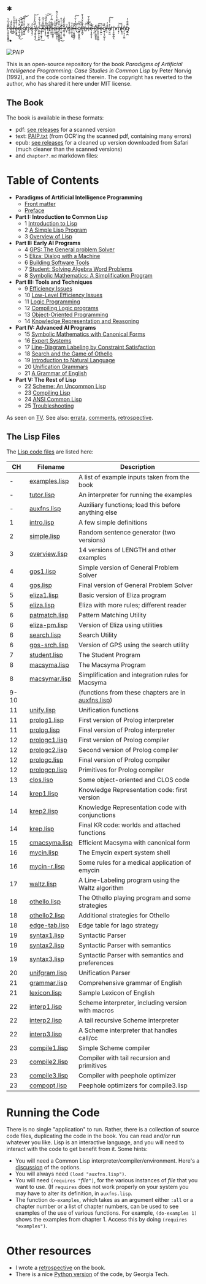 
# *
P̷͈̝̼͙̺̞͈͍̳̱̅̅̾͆̒̀̕à̶̜̻̂̎̑̾͜r̶͉͇̃̐͛̋̌͑͋̇͘a̴̱̤̭̱̭͑͗̊̂̑̀͜d̵̛͓͚̣͉̯̺͉̂̆̍̍̏͜͝͝i̴̯̖̰͓̬̐̈͆̅͋̚͝͠͝ģ̸͓̞̺̋̾̔̇͐̆̑m̴̥̬̀̑̃͘s̴̢̘̱̤̗̀̀͝ ̴̢̡̭̫̦͈̞̗͑́͑͆̀̓̓̓̕͜͝ỏ̵̠f̵̪̥͖̜͓̯͓͈̮̍̍̐́͋̊ ̶̧̱̝̞̣̰͓̗̤̇͂͜Â̷̛̤̟͆̓̈́̏͘͝r̴̨͓̟̥͆̑̋͊̀̐̒̔͜͝͠t̶̢̝̳̦̪̤͙̅̔ĭ̸̟̄̋̅̑f̷̰͙̟̃͊͋̿̒̀̈ͅi̵̞̩͍͚̥̭̩̍̐c̵̙̮̯͛̃̊̀͗i̴͔̺͇̲͔̰̜̝̓̌̋͒̆̈́̓̈́͌̕a̶̡̨̛͔͚̪͇̪̺̪̞͗͋̄͌̀l̷̨̛͖͉̗̙̭̲͍̫̐͗̔̾̐͜ ̶͙̒̈́̈́̈́Ĭ̴̲̘͕̯͖́͛̊̐̑͑ͅn̵̬̙̽̅̕t̸̡͚̮̉͛̐͘e̷̜̰̥͔͈̱͒͗̂͘͜l̶̜͔͍͖̳̘͔̗͂̌ḷ̴̅̌͑̽̓͂͒͠ỉ̴͙̋͜͝͠g̸̨̦̬̰͓̭̺͗͝e̴̛͍̥̻͕̔̆͂͑̂̈́̉̔̆n̶̻͗̑͝͝c̴̹̀̅̑̇͊̀̐̀̅e̷̝͙͓̭̥̝̞̿̂ ̶͉̝̱̃̋P̸̧̢̧͖̫͍͍͍̌ř̶̨̟͈̞̩͓̼̗͇͊̚͠o̶̞̰̪͕͛͠g̴͉̦͉̠̲͍̝̈̎̎͘ͅr̶̞̮͂̄͗̓a̸̠̤̬͖̓͒͑̀̐̍͠m̷̘̯̙̺̥̪͎͉̑ṃ̸̟̗̏͗͝į̵̱̠̪̊n̸̦̤̣̠̜̙͖̤̐ģ̷̱̲̩̪̅͊̌͊͛̓

* 

![PAIP](paip-cover.gif)

This is an open-source repository for the book *Paradigms of Artificial
Intelligence Programming: Case Studies in Common Lisp* by Peter Norvig (1992), and the code contained therein.  The copyright has reverted to the author, who has shared it here under MIT license.

## The Book

The book is available in these formats:

* pdf: [see releases](https://github.com/norvig/paip-lisp/releases/tag/v1.0) for a scanned version
* text: [PAIP.txt](https://github.com/norvig/paip-lisp/blob/master/PAIP.txt) (from OCR'ing the scanned pdf, containing many errors)
* epub: [see releases](https://github.com/norvig/paip-lisp/releases/tag/1.1) for a cleaned up version downloaded from Safari (much cleaner than the scanned versions)
* and `chapter?.md` markdown files:

# Table of Contents

- **Paradigms of Artificial Intelligence Programming**
  * [Front matter](docs/frontmatter.md)
  * [Preface](docs/preface.md)
- **Part I:  Introduction to Common Lisp**
  * 1  [Introduction to Lisp](docs/chapter1.md)
  * 2  [A Simple Lisp Program](docs/chapter2.md)
  * 3 [Overview of Lisp](docs/chapter3.md)
- **Part II: Early AI Programs**
  * 4  [GPS:  The General problem Solver](docs/chapter4.md)
  * 5  [Eliza:  Dialog with a Machine](docs/chapter5.md)
  * 6  [Building Software Tools](docs/chapter6.md)
  * 7 [Student:  Solving Algebra Word Problems](docs/chapter7.md)
  * 8 [Symbolic Mathematics:  A Simplification Program](docs/chapter8.md)
- **Part III:  Tools and Techniques**
  * 9  [Efficiency Issues](docs/chapter9.md)
  * 10  [Low-Level Efficiency Issues](docs/chapter10.md)
  * 11  [Logic Programming](docs/chapter11.md)
  * 12  [Compiling Logic programs](docs/chapter12.md)
  * 13  [Object-Oriented Programming](docs/chapter13.md)
  * 14  [Knowledge Representation and Reasoning](docs/chapter14.md)
- **Part IV:  Advanced AI Programs**
  * 15  [Symbolic Mathematics with Canonical Forms](docs/chapter15.md)
  * 16  [Expert Systems](docs/chapter16.md)
  * 17  [Line-Diagram Labeling by Constraint Satisfaction](docs/chapter17.md)
  * 18  [Search and the Game of Othello](docs/chapter18.md)
  * 19  [Introduction to Natural Language](docs/chapter19.md)
  * 20  [Unification Grammars](docs/chapter20.md)
  * 21  [A Grammar of English](docs/chapter21.md)
- **Part V:  The Rest of Lisp**
  * 22  [Scheme:  An Uncommon Lisp](docs/chapter22.md)
  * 23  [Compiling Lisp](docs/chapter23.md)
  * 24  [ANSI Common Lisp](docs/chapter24.md)
  * 25  [Troubleshooting](docs/chapter25.md)
  
As seen on [TV](https://norvig.com/paip-tv.html). See also: [errata](https://norvig.com/paip-errata.html), [comments](https://norvig.com/paip-comments.html),  [retrospective](https://norvig.com/Lisp-retro.html).

## The Lisp Files

The [Lisp code files](https://github.com/norvig/paip-lisp/tree/master/lisp) are listed here:

| CH   | Filename                            | Description                                                            |
|------|-------------------------------------|------------------------------------------------------------------------|
| -    | [examples.lisp](lisp/examples.lisp) | A list of example inputs taken from the book                           |
| -    | [tutor.lisp](lisp/tutor.lisp)       | An interpreter for running the examples                                |
| -    | [auxfns.lisp](lisp/auxfns.lisp)     | Auxiliary functions; load this before anything else                    |
| 1    | [intro.lisp](lisp/intro.lisp)       | A few simple definitions                                               |
| 2    | [simple.lisp](lisp/simple.lisp)     | Random sentence generator (two versions)                               |
| 3    | [overview.lisp](lisp/overview.lisp) | 14 versions of LENGTH and other examples                               |
| 4    | [gps1.lisp](lisp/gps1.lisp)         | Simple version of General Problem Solver                               |
| 4    | [gps.lisp](lisp/gps.lisp)           | Final version of General Problem Solver                                |
| 5    | [eliza1.lisp](lisp/eliza1.lisp)     | Basic version of Eliza program                                         |
| 5    | [eliza.lisp](lisp/eliza.lisp)       | Eliza with more rules; different reader                                |
| 6    | [patmatch.lisp](lisp/patmatch.lisp) | Pattern Matching Utility                                               |
| 6    | [eliza-pm.lisp](lisp/eliza-pm.lisp) | Version of Eliza using utilities                                       |
| 6    | [search.lisp](lisp/search.lisp)     | Search Utility                                                         |
| 6    | [gps-srch.lisp](lisp/gps-srch.lisp) | Version of GPS using the search utility                                |
| 7    | [student.lisp](lisp/student.lisp)   | The Student Program                                                    |
| 8    | [macsyma.lisp](lisp/macsyma.lisp)   | The Macsyma Program                                                    |
| 8    | [macsymar.lisp](lisp/macsymar.lisp) | Simplification and integration rules for Macsyma                       |
| 9-10 |  &nbsp;                             | (functions from these chapters are in [auxfns.lisp](lisp/auxfns.lisp)) |
| 11   | [unify.lisp](lisp/unify.lisp)       | Unification functions                                                  |
| 11   | [prolog1.lisp](lisp/prolog1.lisp)   | First version of Prolog interpreter                                    |
| 11   | [prolog.lisp](lisp/prolog.lisp)     | Final version of Prolog interpreter                                    |
| 12   | [prologc1.lisp](lisp/prologc1.lisp) | First version of Prolog compiler                                       |
| 12   | [prologc2.lisp](lisp/prologc2.lisp) | Second version of Prolog compiler                                      |
| 12   | [prologc.lisp](lisp/prologc.lisp)   | Final version of Prolog compiler                                       |
| 12   | [prologcp.lisp](lisp/prologcp.lisp) | Primitives for Prolog compiler                                         |
| 13   | [clos.lisp](lisp/clos.lisp)         | Some object-oriented and CLOS code                                     |
| 14   | [krep1.lisp](lisp/krep1.lisp)       | Knowledge Representation code: first version                           |
| 14   | [krep2.lisp](lisp/krep2.lisp)       | Knowledge Representation code with conjunctions                        |
| 14   | [krep.lisp](lisp/krep.lisp)         | Final KR code: worlds and attached functions                           |
| 15   | [cmacsyma.lisp](lisp/cmacsyma.lisp) | Efficient Macsyma with canonical form                                  |
| 16   | [mycin.lisp](lisp/mycin.lisp)       | The Emycin expert system shell                                         |
| 16   | [mycin-r.lisp](lisp/mycin-r.lisp)   | Some rules for a medical application of emycin                         |
| 17   | [waltz.lisp](lisp/waltz.lisp)       | A Line-Labeling program using the Waltz algorithm                      |
| 18   | [othello.lisp](lisp/othello.lisp)   | The Othello playing program and some strategies                        |
| 18   | [othello2.lisp](lisp/othello2.lisp) | Additional strategies for Othello                                      |
| 18   | [edge-tab.lisp](lisp/edge-tab.lisp) | Edge table for Iago strategy                                           |
| 19   | [syntax1.lisp](lisp/syntax1.lisp)   | Syntactic Parser                                                       |
| 19   | [syntax2.lisp](lisp/syntax2.lisp)   | Syntactic Parser with semantics                                        |
| 19   | [syntax3.lisp](lisp/syntax3.lisp)   | Syntactic Parser with semantics and preferences                        |
| 20   | [unifgram.lisp](lisp/unifgram.lisp) | Unification Parser                                                     |
| 21   | [grammar.lisp](lisp/grammar.lisp)   | Comprehensive grammar of English                                       |
| 21   | [lexicon.lisp](lisp/lexicon.lisp)   | Sample Lexicon of English                                              |
| 22   | [interp1.lisp](lisp/interp1.lisp)   | Scheme interpreter, including version with macros                      |
| 22   | [interp2.lisp](lisp/interp2.lisp)   | A tail recursive Scheme interpreter                                    |
| 22   | [interp3.lisp](lisp/interp3.lisp)   | A Scheme interpreter that handles call/cc                              |
| 23   | [compile1.lisp](lisp/compile1.lisp) | Simple Scheme compiler                                                 |
| 23   | [compile2.lisp](lisp/compile2.lisp) | Compiler with tail recursion and primitives                            |
| 23   | [compile3.lisp](lisp/compile3.lisp) | Compiler with peephole optimizer                                       |
| 23   | [compopt.lisp](lisp/compopt.lisp)   | Peephole optimizers for compile3.lisp                                  |

# Running the Code

There is no single "application" to run. Rather, there is a collection of source code files,
duplicating the code in the book. You can read and/or run whatever you like. Lisp is an interactive language,
and you will need to interact with the code to get benefit from it. Some hints:

* You will need a Common Lisp interpreter/compiler/environment. Here's a [discussion](https://www.reddit.com/r/lisp/comments/752wxe/what_is_the_best_common_lisp_interpreter_out_there/) of the options.
* You will always need `(load "auxfns.lisp")`.
* You will need `(requires "`*file*`")`, for the various
instances of *file* that you want to use. (If `requires` does not work properly on
your system you may have to alter its definition, in 
`auxfns.lisp`.  
* The function `do-examples`, which takes as an argument either `:all`
or a chapter number or a list of chapter numbers, can be used to see examples
of the use of various functions.  For example, `(do-examples 1)` shows
the examples from chapter 1. Access this by doing `(requires "examples")`.

# Other resources

* I wrote a [retrospective](http://norvig.com/Lisp-retro.html) on the book.
* There is a nice [Python version](https://github.com/dhconnelly/paip-python) of the code, by Georgia Tech.
